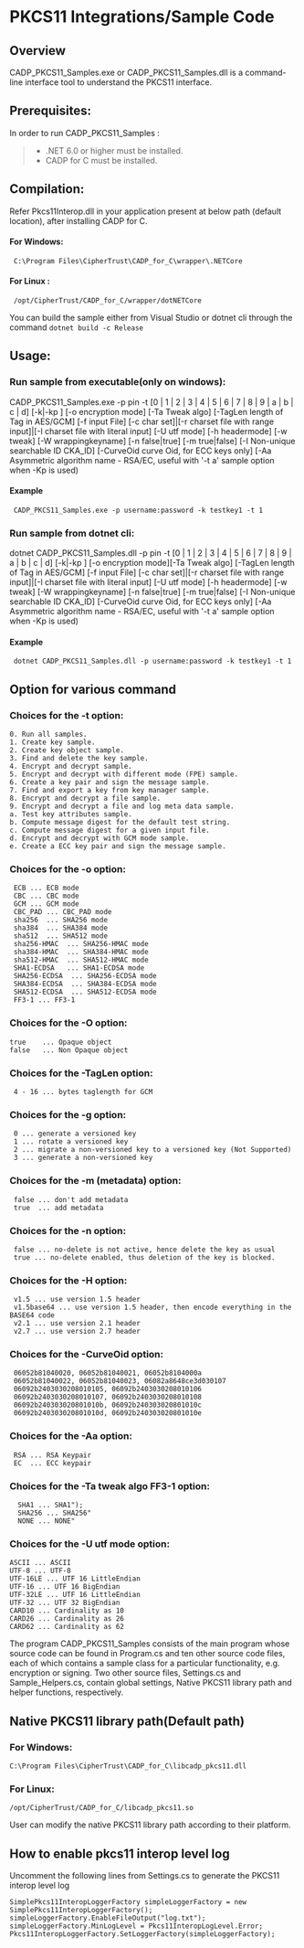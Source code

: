
# PKCS11 Integrations/Sample Code

## Overview
CADP_PKCS11_Samples.exe or CADP_PKCS11_Samples.dll is a command-line interface tool to understand the PKCS11 interface.

## Prerequisites: 
In order to run CADP_PKCS11_Samples :
> - .NET 6.0 or higher must be installed.<br>
> - CADP for C must be installed.


## Compilation:
Refer Pkcs11Interop.dll in your application present at below path (default location), after installing CADP for C.
#### For Windows: 
     C:\Program Files\CipherTrust\CADP_for_C\wrapper\.NETCore
#### For Linux : 
     /opt/CipherTrust/CADP_for_C/wrapper/dotNETCore
You can build the sample either from Visual Studio or dotnet cli through the command `dotnet build -c Release`
 

## Usage: 
### Run sample from executable(only on windows):
CADP_PKCS11_Samples.exe -p pin -t [0 | 1 | 2 | 3 | 4 | 5 | 6 | 7 | 8 | 9 | a | b | c | d] [-k|-kp <keyname>] [-o encryption mode] [-Ta Tweak algo] [-TagLen length of Tag in AES/GCM] [-f input File]
[-c char set]|[-r charset file with range input]|[-l charset file with literal input] [-U utf mode] [-h headermode] [-w tweak] [-W wrappingkeyname] [-n false|true] [-m true|false] [-I Non-unique searchable ID CKA_ID]
[-CurveOid curve Oid, for ECC keys only] [-Aa Asymmetric algorithm name - RSA/EC, useful with '-t a' sample option when -Kp is used)

#### Example
     CADP_PKCS11_Samples.exe -p username:password -k testkey1 -t 1



### Run sample from dotnet cli:
dotnet CADP_PKCS11_Samples.dll -p pin -t [0 | 1 | 2 | 3 | 4 | 5 | 6 | 7 | 8 | 9 | a | b | c | d] [-k|-kp <keyname>] [-o encryption mode][-Ta Tweak algo] [-TagLen length of Tag in AES/GCM] [-f input File]
[-c char set]|[-r charset file with range input]|[-l charset file with literal input] [-U utf mode] [-h headermode] [-w tweak] [-W wrappingkeyname] [-n false|true] [-m true|false] [-I Non-unique searchable ID CKA_ID]
[-CurveOid curve Oid, for ECC keys only] [-Aa Asymmetric algorithm name - RSA/EC, useful with '-t a' sample option when -Kp is used)

#### Example
     dotnet CADP_PKCS11_Samples.dll -p username:password -k testkey1 -t 1

## Option for various command
### Choices for the -t option:
    0. Run all samples.
    1. Create key sample.                                                               		
    2. Create key object sample.
    3. Find and delete the key sample.
    4. Encrypt and decrypt sample.
    5. Encrypt and decrypt with different mode (FPE) sample.
    6. Create a key pair and sign the message sample.
    7. Find and export a key from key manager sample.
    8. Encrypt and decrypt a file sample.
    9. Encrypt and decrypt a file and log meta data sample.
    a. Test key attributes sample.                            
    b. Compute message digest for the default test string.
    c. Compute message digest for a given input file.
    d. Encrypt and decrypt with GCM mode sample.
    e. Create a ECC key pair and sign the message sample.
### Choices for the -o option:
     ECB ... ECB mode
     CBC ... CBC mode
     GCM ... GCM mode
     CBC_PAD ... CBC_PAD mode
     sha256  ... SHA256 mode
     sha384  ... SHA384 mode
     sha512  ... SHA512 mode
     sha256-HMAC  ... SHA256-HMAC mode
     sha384-HMAC  ... SHA384-HMAC mode
     sha512-HMAC  ... SHA512-HMAC mode
     SHA1-ECDSA   ... SHA1-ECDSA mode
     SHA256-ECDSA  ... SHA256-ECDSA mode
     SHA384-ECDSA  ... SHA384-ECDSA mode
     SHA512-ECDSA  ... SHA512-ECDSA mode
     FF3-1 ... FF3-1
### Choices for the -O option:
    true    ... Opaque object
    false   ... Non Opaque object
### Choices for the -TagLen option:
     4 - 16 ... bytes taglength for GCM
### Choices for the -g option:
     0 ... generate a versioned key
     1 ... rotate a versioned key
     2 ... migrate a non-versioned key to a versioned key (Not Supported)
     3 ... generate a non-versioned key
### Choices for the -m (metadata) option:
     false ... don't add metadata
     true  ... add metadata
### Choices for the -n option:
     false ... no-delete is not active, hence delete the key as usual
     true ... no-delete enabled, thus deletion of the key is blocked.
### Choices for the -H option:
     v1.5 ... use version 1.5 header
     v1.5base64 ... use version 1.5 header, then encode everything in the BASE64 code
     v2.1 ... use version 2.1 header
     v2.7 ... use version 2.7 header
### Choices for the -CurveOid option:
     06052b81040020, 06052b81040021, 06052b8104000a
     06052b81040022, 06052b81040023, 06082a8648ce3d030107
     06092b2403030208010105, 06092b2403030208010106
     06092b2403030208010107, 06092b2403030208010108
     06092b240303020801010b, 06092b240303020801010c
     06092b240303020801010d, 06092b240303020801010e
### Choices for the -Aa option:
     RSA ... RSA Keypair
     EC  ... ECC keypair
     
### Choices for the -Ta tweak algo FF3-1 option:
      SHA1 ... SHA1");
      SHA256 ... SHA256"
      NONE ... NONE"

### Choices for the -U utf mode option:
    ASCII ... ASCII
    UTF-8 ... UTF-8
    UTF-16LE ... UTF 16 LittleEndian
    UTF-16 ... UTF 16 BigEndian
    UTF-32LE ... UTF 16 LittleEndian
    UTF-32 ... UTF 32 BigEndian
    CARD10 ... Cardinality as 10
    CARD26 ... Cardinality as 26
    CARD62 ... Cardinality as 62

The program CADP_PKCS11_Samples consists of the main program whose source code can be found in Program.cs and ten other source code files, 
each of which contains a sample class for a particular functionality, e.g. encryption or signing. 
Two other source files, Settings.cs and Sample_Helpers.cs, contain global settings, Native PKCS11 library path and helper functions, respectively.
## Native PKCS11 library path(Default path)
### For Windows:
    C:\Program Files\CipherTrust\CADP_for_C\libcadp_pkcs11.dll
### For Linux:
    /opt/CipherTrust/CADP_for_C/libcadp_pkcs11.so
    
User can modify the native PKCS11 library path according to their platform. 

## How to enable pkcs11 interop level log    
Uncomment the following lines from Settings.cs to generate the PKCS11 interop level log
```
SimplePkcs11InteropLoggerFactory simpleLoggerFactory = new SimplePkcs11InteropLoggerFactory();
simpleLoggerFactory.EnableFileOutput("log.txt");
simpleLoggerFactory.MinLogLevel = Pkcs11InteropLogLevel.Error;
Pkcs11InteropLoggerFactory.SetLoggerFactory(simpleLoggerFactory);
```
 
